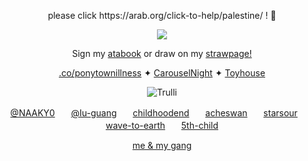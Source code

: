 <p align=center> please click https://arab.org/click-to-help/palestine/ ! 🍉
<p align=center> <img src=https://komarev.com/ghpvc/?username=NAAKY0&color=af8150&style=flat-square&label=:3&abbreviated=false&base=200>
<p align=center> Sign my <a href="https://alienstage.atabook.org/">atabook</a> or draw on my <a href="https://naaky0.straw.page/">strawpage!</a> 
<p align=center> <a href="https://rentry.co/ponytownillness">.co/ponytownillness</a> ✦ <a href="https://x.com/carouselnights">CarouselNight</a> ✦ <a href="https://toyhou.se/NAAKY0">Toyhouse</a>
<p align=center> <body><img src="https://files.catbox.moe/nfo4md.png" alt="Trulli"</body>
<p align=center> <a href="https://github.com/naaky0">@NAAKY0</a>ᅠᅠ<a href="https://github.com/Iu-guang">@Iu-guang</a>ᅠᅠ<a href="https://github.com/childhoodend">childhoodend</a>ᅠᅠ<a href="https://github.com/acheswan">acheswan</a>ᅠᅠ<a href="https://github.com/starsour">starsour</a>ᅠᅠ<a href="https://github.com/wave-to-earth">wave-to-earth</a>ᅠᅠ<a href="https://github.com/5th-child">5th-child</a>
<p align=center> <a href="https://rentry.co/carouselnightdevs">me & my gang</a>
